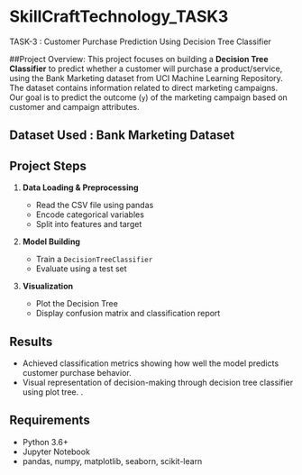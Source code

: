 # SkillCraftTechnology_TASK3
TASK-3 : Customer Purchase Prediction Using Decision Tree Classifier

##Project Overview: This project focuses on building a **Decision Tree Classifier** to predict whether a customer will purchase a product/service, using the Bank Marketing dataset from UCI Machine Learning Repository.
The dataset contains information related to direct marketing campaigns. Our goal is to predict the outcome (`y`) of the marketing campaign based on customer and campaign attributes.

## Dataset Used : Bank Marketing Dataset

## Project Steps
1. **Data Loading & Preprocessing**
   - Read the CSV file using pandas
   - Encode categorical variables
   - Split into features and target

2. **Model Building**
   - Train a `DecisionTreeClassifier`
   - Evaluate using a test set

3. **Visualization**
   - Plot the Decision Tree
   - Display confusion matrix and classification report

## Results
- Achieved classification metrics showing how well the model predicts customer purchase behavior.
- Visual representation of decision-making through decision tree classifier using plot tree. .

## Requirements
- Python 3.6+
- Jupyter Notebook
- pandas, numpy, matplotlib, seaborn, scikit-learn
